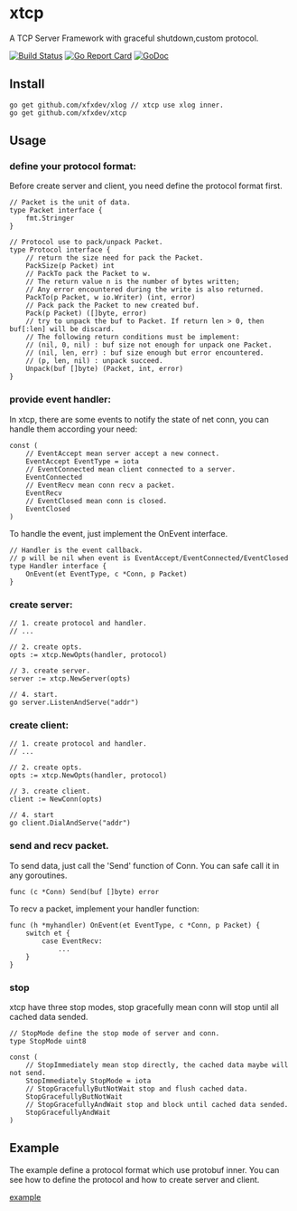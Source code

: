 # xtcp

A TCP Server Framework with graceful shutdown,custom protocol.

[![Build Status](https://travis-ci.org/xfxdev/xtcp.svg?branch=master)](https://travis-ci.org/xfxdev/xtcp)
[![Go Report Card](https://goreportcard.com/badge/github.com/xfxdev/xtcp)](https://goreportcard.com/report/github.com/xfxdev/xtcp)
[![GoDoc](https://godoc.org/github.com/xfxdev/xtcp?status.svg)](https://godoc.org/github.com/xfxdev/xtcp)


## Install

~~~
go get github.com/xfxdev/xlog // xtcp use xlog inner.
go get github.com/xfxdev/xtcp
~~~

## Usage

### define your protocol format:
Before create server and client, you need define the protocol format first.
~~~
// Packet is the unit of data.
type Packet interface {
	fmt.Stringer
}

// Protocol use to pack/unpack Packet.
type Protocol interface {
	// return the size need for pack the Packet.
	PackSize(p Packet) int
	// PackTo pack the Packet to w.
	// The return value n is the number of bytes written;
	// Any error encountered during the write is also returned.
	PackTo(p Packet, w io.Writer) (int, error)
	// Pack pack the Packet to new created buf.
	Pack(p Packet) ([]byte, error)
	// try to unpack the buf to Packet. If return len > 0, then buf[:len] will be discard.
	// The following return conditions must be implement:
	// (nil, 0, nil) : buf size not enough for unpack one Packet.
	// (nil, len, err) : buf size enough but error encountered.
	// (p, len, nil) : unpack succeed.
	Unpack(buf []byte) (Packet, int, error)
}
~~~

### provide event handler:
In xtcp, there are some events to notify the state of net conn, you can handle them according your need:
~~~
const (
	// EventAccept mean server accept a new connect.
	EventAccept EventType = iota
	// EventConnected mean client connected to a server.
	EventConnected
	// EventRecv mean conn recv a packet.
	EventRecv
	// EventClosed mean conn is closed.
	EventClosed
)
~~~
To handle the event, just implement the OnEvent interface.
~~~
// Handler is the event callback.
// p will be nil when event is EventAccept/EventConnected/EventClosed
type Handler interface {
	OnEvent(et EventType, c *Conn, p Packet)
}
~~~

### create server:
~~~
// 1. create protocol and handler.
// ...

// 2. create opts.
opts := xtcp.NewOpts(handler, protocol)

// 3. create server.
server := xtcp.NewServer(opts)

// 4. start.
go server.ListenAndServe("addr")
~~~

### create client:
~~~
// 1. create protocol and handler.
// ...

// 2. create opts.
opts := xtcp.NewOpts(handler, protocol)

// 3. create client.
client := NewConn(opts)

// 4. start
go client.DialAndServe("addr")
~~~

### send and recv packet.
To send data, just call the 'Send' function of Conn. You can safe call it in any goroutines.
~~~
func (c *Conn) Send(buf []byte) error
~~~

To recv a packet, implement your handler function:
~~~
func (h *myhandler) OnEvent(et EventType, c *Conn, p Packet) {
	switch et {
		case EventRecv:
			...
	}
}
~~~

### stop
xtcp have three stop modes, stop gracefully mean conn will stop until all cached data sended.
~~~
// StopMode define the stop mode of server and conn.
type StopMode uint8

const (
	// StopImmediately mean stop directly, the cached data maybe will not send.
	StopImmediately StopMode = iota
	// StopGracefullyButNotWait stop and flush cached data.
	StopGracefullyButNotWait
	// StopGracefullyAndWait stop and block until cached data sended.
	StopGracefullyAndWait
)
~~~

## Example
The example define a protocol format which use protobuf inner.
You can see how to define the protocol and how to create server and client.

[example](https://github.com/xfxdev/xtcp/tree/master/example)
